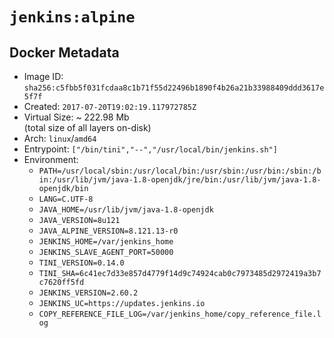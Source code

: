 # `jenkins:alpine`

## Docker Metadata

- Image ID: `sha256:c5fbb5f031fcdaa8c1b71f55d22496b1890f4b26a21b33988409ddd3617e5f7f`
- Created: `2017-07-20T19:02:19.117972785Z`
- Virtual Size: ~ 222.98 Mb  
  (total size of all layers on-disk)
- Arch: `linux`/`amd64`
- Entrypoint: `["/bin/tini","--","/usr/local/bin/jenkins.sh"]`
- Environment:
  - `PATH=/usr/local/sbin:/usr/local/bin:/usr/sbin:/usr/bin:/sbin:/bin:/usr/lib/jvm/java-1.8-openjdk/jre/bin:/usr/lib/jvm/java-1.8-openjdk/bin`
  - `LANG=C.UTF-8`
  - `JAVA_HOME=/usr/lib/jvm/java-1.8-openjdk`
  - `JAVA_VERSION=8u121`
  - `JAVA_ALPINE_VERSION=8.121.13-r0`
  - `JENKINS_HOME=/var/jenkins_home`
  - `JENKINS_SLAVE_AGENT_PORT=50000`
  - `TINI_VERSION=0.14.0`
  - `TINI_SHA=6c41ec7d33e857d4779f14d9c74924cab0c7973485d2972419a3b7c7620ff5fd`
  - `JENKINS_VERSION=2.60.2`
  - `JENKINS_UC=https://updates.jenkins.io`
  - `COPY_REFERENCE_FILE_LOG=/var/jenkins_home/copy_reference_file.log`

